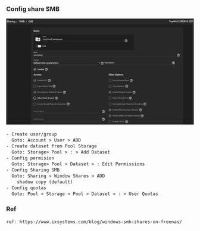 ### Config share SMB    
   <p align="center"><img src="https://github.com/hieunt84/play-truenas/blob/master/images/sharing-smb.PNG" /></p>

    - Create user/group
      Goto: Account > User > ADD
    - Create dataset from Pool Storage
      Goto: Storage> Pool > : > Add Dataset
    - Config permision
      Goto: Storage> Pool > Dataset > : Edit Permissions
    - Config Sharing SMB
      Goto: Sharing > Window Shares > ADD
        shadow copy (default)    
    - Config quotas
      Goto: Pool > Storage > Pool > Dataset > : > User Quotas


### Ref
    ref: https://www.ixsystems.com/blog/windows-smb-shares-on-freenas/
